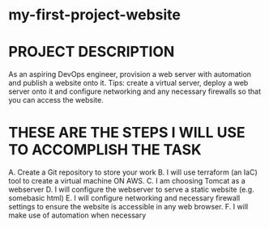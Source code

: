 # my-first-project-website
PROJECT DESCRIPTION
====================
As an aspiring DevOps engineer, provision a web server with automation and publish a website onto it.
Tips: create a virtual server, deploy a web server onto it and configure networking and any necessary firewalls so that you can access the website.

THESE ARE THE STEPS I WILL USE TO ACCOMPLISH THE TASK
=====================================================
A. Create a Git repository to store your work
B. I will use terraform (an IaC) tool to create a virtual machine ON AWS. 
C. I am choosing Tomcat as a webserver
D. I will configure the webserver to serve a static website (e.g. somebasic html)
E. I will configure networking and necessary firewall settings to ensure the website is accessible in any web browser.
F. I will make use of automation when necessary
